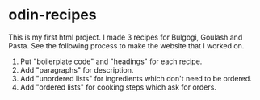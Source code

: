 # odin-recipes

This is my first html project.
I made 3 recipes for Bulgogi, Goulash and Pasta.
See the following process to make the website that I worked on.

1. Put "boilerplate code" and "headings" for each recipe. 
2. Add "paragraphs" for description.
3. Add "unordered lists" for ingredients which don't need to be ordered.
4. Add "ordered lists" for cooking steps which ask for orders.